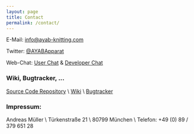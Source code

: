 ```yaml
---
layout: page
title: Contact
permalink: /contact/
---
```


E-Mail: [info@ayab-knitting.com](mailto:info@ayab-knitting.com)

Twitter: [@AYABApparat](https://twitter.com/AYABApparat)

Web-Chat: [User Chat](https://webirc.darkfasel.net/#ayab) & [Developer Chat](https://webirc.darkfasel.net/#ayab)

### Wiki, Bugtracker, ...

[Source Code Repository](https://bitbucket.org/chris007de/ayab-apparat) \\
[Wiki](https://bitbucket.org/chris007de/ayab-apparat/wiki/Home) \\
[Bugtracker](hhttps://bitbucket.org/chris007de/ayab-apparat/issues)

### Impressum:

Andreas Müller \\
Türkenstraße 21 \\
80799 München \\
Telefon: +49 (0) 89 / 379 651 28




